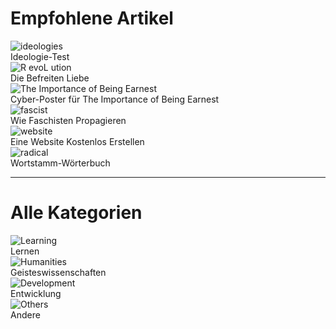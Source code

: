 # Empfohlene Artikel

<div class="directory">
    <article class="shadow" id="8values_redirect">
        <img loading="lazy" src="https://img1.tucang.cc/api/image/show/41c77f2809ee514d680b805b96f346e3" alt="ideologies" class="background_img" />
        <div class="overlay">Ideologie-Test</div>
    </article>
    <article class="shadow" id="lovership_redirect">
        <img loading="lazy" src="https://img1.tucang.cc/api/image/show/8c06d219b88fcb9ef38edf2c63b67c7d" alt="R evoL ution" class="background_img" />
        <div class="overlay">Die Befreiten Liebe</div>
    </article>
    <article class="shadow" id="ernest_redirect">
        <img loading="lazy" src="https://img1.tucang.cc/api/image/show/d22076f6a5ce8cf0879a26a7b4d01134" alt="The Importance of Being Earnest" class="background_img" >
        <div class="overlay">Cyber-Poster für The Importance of Being Earnest</div>
    </article>
    <article class="shadow" id="fascist_propaganda_redirect">
        <img loading="lazy" src="https://img1.tucang.cc/api/image/show/52f7b856ccd492df8dbaf0c13b032ed6" alt="fascist" class="background_img"/>
        <div class="overlay">Wie Faschisten Propagieren</div>
    </article>
    <article class="shadow" id="build_website_redirect">
        <img loading="lazy" src="https://img1.tucang.cc/api/image/show/98bb1f17d8f1c0ca92e137022750d952" alt="website" class="background_img" />
        <div class="overlay">Eine Website Kostenlos Erstellen</div>
    </article>
    <article class="shadow" id="radicals_redirect">
        <img loading="lazy" src="https://img1.tucang.cc/api/image/show/4d53269914fa8697a9d456bd770b0377" alt="radical" class="background_img" />
        <div class="overlay">Wortstamm-Wörterbuch</div>
    </article>
</div>

---

# Alle Kategorien

<div class="directory">
    <article class="shadow" id="learning_redirect">
        <img loading="lazy" src="https://img1.tucang.cc/api/image/show/35fe849d2c1dae5dc3af76c1144e0dbe" alt="Learning" class="background_img"/>
        <div class="overlay">Lernen</div>
    </article>
    <article class="shadow" id="humanities_redirect">
        <img loading="lazy" src="https://img1.tucang.cc/api/image/show/1ef7c1490c9f292af671eccc0475b05a" alt="Humanities" class="background_img" />
        <div class="overlay">Geisteswissenschaften</div>
    </article>
    <article class="shadow" id="development_redirect">
        <img loading="lazy" src="https://img1.tucang.cc/api/image/show/9b0dba5ba3f7b67bb99a492fb10a179d" alt="Development" class="background_img" />
        <div class="overlay">Entwicklung</div>
    </article>
    <article class="shadow" id="others_redirect">
        <img loading="lazy" src="https://img1.tucang.cc/api/image/show/88c2c5111e9d7c281d7307299d94e8d9" alt="Others" class="background_img" />
        <div class="overlay">Andere</div>
    </article>
</div>
